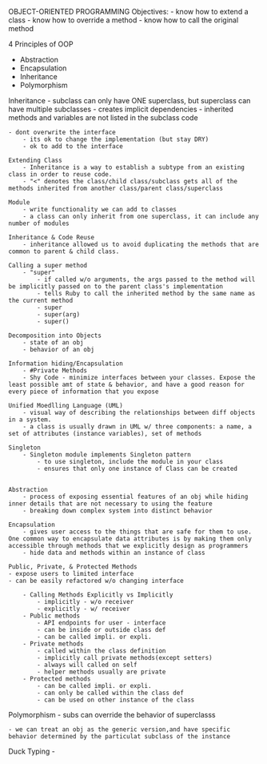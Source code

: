 OBJECT-ORIENTED PROGRAMMING
Objectives:
    - know how to extend a class
    - know how to override a method
    - know how to call the original method

4 Principles of OOP
- Abstraction
- Encapsulation
- Inheritance
- Polymorphism

Inheritance
    - subclass can only have ONE superclass, but superclass can have multiple subclasses
    - creates implicit dependencies
    - inherited methods and variables are not listed in the subclass code

    - dont overwrite the interface
        - its ok to change the implementation (but stay DRY)
        - ok to add to the interface

    Extending Class
        - Inheritance is a way to establish a subtype from an existing class in order to reuse code. 
        - "<" denotes the class/child class/subclass gets all of the methods inherited from another class/parent class/superclass

    Module
        - write functionality we can add to classes
        - a class can only inherit from one superclass, it can include any number of modules

    Inheritance & Code Reuse
        - inheritance allowed us to avoid duplicating the methods that are common to parent & child class.

    Calling a super method
        - "super" 
            - if called w/o arguments, the args passed to the method will be implicitly passed on to the parent class's implementation
            - tells Ruby to call the inherited method by the same name as the current method
            - super
            - super(arg)
            - super()

    Decomposition into Objects
        - state of an obj
        - behavior of an obj

    Information hiding/Encapsulation
        - #Private Methods
        - Shy Code - minimize interfaces between your classes. Expose the least possible amt of state & behavior, and have a good reason for every piece of information that you expose

    Unified Moedlling Language (UML)
        - visual way of describing the relationships between diff objects in a system. 
        - a class is usually drawn in UML w/ three components: a name, a set of attributes (instance variables), set of methods

    Singleton
        - Singleton module implements Singleton pattern
            - to use singleton, include the module in your class
            - ensures that only one instance of Class can be created


    Abstraction
        - process of exposing essential features of an obj while hiding inner details that are not necessary to using the feature
        - breaking down complex system into distinct behavior

    Encapsulation
        - gives user access to the things that are safe for them to use. One common way to encapsulate data attributes is by making them only accessible through methods that we explicitly design as programmers
        - hide data and methods within an instance of class

    Public, Private, & Protected Methods
    - expose users to limited interface
    - can be easily refactored w/o changing interface

        - Calling Methods Explicitly vs Implicitly
            - implicitly - w/o receiver
            - explicitly - w/ receiver
        - Public methods
            - API endpoints for user - interface
            - can be inside or outside class def
            - can be called impli. or expli.
        - Private methods
            - called within the class definition
            - implicitly call private methods(except setters)
            - always will called on self
            - helper methods usually are private
        - Protected methods
            - can be called impli. or expli.
            - can only be called within the class def
            - can be used on other instance of the class


Polymorphism
    - subs can override the behavior of superclasss
    
    - we can treat an obj as the generic version,and have specific behavior determined by the particulat subclass of the instance
    
Duck Typing
    - 